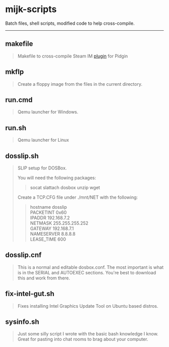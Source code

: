 # mijk-scripts #

Batch files, shell scripts, modified code to help cross-compile.

----------
## makefile 

> Makefile to cross-compile Steam IM [plugin](https://github.com/EionRobb/pidgin-opensteamworks) for Pidgin
 
## mkflp
>Create a floppy image from the files in the current directory.

## run.cmd
>Qemu launcher for Windows.

## run.sh
>Qemu launcher for Linux

## dosslip.sh
>SLIP setup for DOSBox.
>  
>You will need the following packages:  
>>socat slattach dosbox unzip wget  
>  
>Create a TCP.CFG file under ./mnt/NET with the following:
>>hostname dosslip  
>>PACKETINT 0x60  
>>IPADDR 192.168.7.2  
>>NETMASK 255.255.255.252  
>>GATEWAY 192.168.7.1  
>>NAMESERVER 8.8.8.8  
>>LEASE_TIME 600  

## dosslip.cnf
>This is a normal and editable dosbox.conf. The most important is what is in the SERIAL and AUTOEXEC sections. You're best to download this and work from there.

## fix-intel-gut.sh
>Fixes installing Intel Graphics Update Tool on Ubuntu based distros.

## sysinfo.sh
>Just some silly script I wrote with the basic bash knowledge I know. Great for pasting into chat rooms to brag about your computer.
